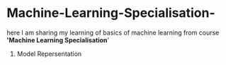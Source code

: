 # Machine-Learning-Specialisation-
here I am sharing my learning of basics of machine learning from course <b>'Machine Learning Specialisation</b>'
1. Model Repersentation

